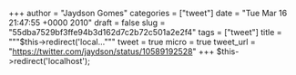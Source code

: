 
+++
author = "Jaydson Gomes"
categories = ["tweet"]
date = "Tue Mar 16 21:47:55 +0000 2010"
draft = false
slug = "55dba7529bf3ffe94b3d162d7c2b72c501a2e2f4"
tags = ["tweet"]
title = """$this-&gt;redirect('local..."""
tweet = true
micro = true
tweet_url = "https://twitter.com/jaydson/status/10589192528"
+++
$this-&gt;redirect('localhost');
